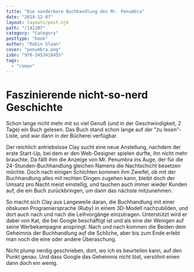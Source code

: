 ```yaml
---
title: "Die sonderbare Buchhandlung des Mr. Penumbra"
date: "2014-12-07"
layout: layouts/post.njk
path: "/141207"
category: "Category"
posttype: "book"
author: "Robin Sloan"
cover: "penumbra.png"
isbn: "978-3453418455"
tags:
  - "roman"
---
```


# Faszinierende nicht-so-nerd Geschichte

Schon lange nicht mehr mit so viel Genuß (und in der Geschwindigkeit, 2 Tage) ein Buch gelesen. Das Buch stand schon lange auf der "zu lesen"-Liste, und war dann in der Bücherei verfügbar.

Der reichlich antriebslose Clay sucht eine neue Anstellung, nachdem der erste Start-Up, bei dem er den
Web-Designer spielen durfte, ihn nicht mehr brauchte. Da fällt ihm die Anzeige von Mr. Penumbra ins Auge,
der für die 24-Stunden-Buchhandlung gleichen Namens die Nachtschicht besetzen möchte. Doch nach einigen Schichten
kommen ihm  Zweifel, ob mit der Buchhandlung alles mit rechten Dingen zugehen kann, bleibt doch der Umsatz pro
Nacht meist einstellig, und tauchen auch immer wieder Kunden auf, die ein Buch zurückbringen, um dann das
nächste mitzunehmen.

So macht sich Clay aus Langeweile daran, die Buchhandlung mit einer obskuren Programiersprache (Ruby) in einem
3D-Modell nachzubilden, und dort auch nach und nach die Leihvorgänge einzutragen. Unterstützt wird er dabei
von Kat, die bei Google beschäftigt ist und als eine der Wenigen auf seine Werbekampagne anspringt. Nach und nach
kommen die Beiden dem Geheimnis der Buchhandlung auf die Schliche, aber bis zum Ende erlebt man noch die eine
oder andere Überaschung.

Nicht plump nerdig geschrieben, dort, wo ich es beurteilen kann, auf den Punkt genau. Und dass Google das Geheimnis
nicht löst, versöhnt einen dann doch ein wenig.
